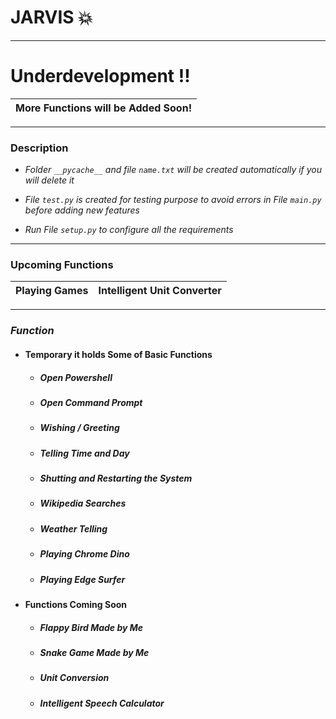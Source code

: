 # JARVIS :boom: 
- - -
# Underdevelopment !!
More Functions will be Added Soon!|
|--|

- - -
### Description 

- *Folder `__pycache__` and file `name.txt` will be created automatically if you will delete it*

- *File `test.py` is created for testing purpose to avoid errors in File `main.py` before adding new features*
- *Run File `setup.py` to configure all the requirements*
- - -
### Upcoming Functions
|Playing Games |Intelligent Unit Converter|
|--|--|
- - -
### *Function*
  - #### Temporary it holds Some of Basic Functions 
     - ##### Open Powershell 
     - ##### Open Command Prompt 
     - ##### Wishing / Greeting
     - ##### Telling Time and Day 
     - ##### Shutting and Restarting the System
     - ##### Wikipedia Searches
     - ##### Weather Telling 
     - ##### Playing Chrome Dino 
     - ##### Playing Edge Surfer

  - #### Functions Coming Soon
    - ##### Flappy Bird Made by Me 
    - ##### Snake Game Made by Me
    - ##### Unit  Conversion
    - ##### Intelligent Speech Calculator
